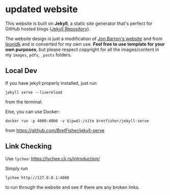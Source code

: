 # updated website

This website is built on **Jekyll**,  a static site generator that's perfect for GitHub hosted blogs ([Jekyll Repository](https://github.com/jekyll/jekyll)).

The website design is just a modification of [Jon Barron's website](https://jonbarron.info/) and from [leonidk](https://github.com/leonidk/leonidk.github.io) and is converted for my own use. **Feel free to use template for your own purposes**, but please respect copyright for all the images/content in my `images`, `pdfs`, `_posts` folders.


## Local Dev

If you have jekyll properly installed, just run
```
jekyll serve --livereload
```
from the terminal.

Else, you can use Docker:
```
docker run -p 4000:4000 -v $(pwd):/site bretfisher/jekyll-serve
```
from https://github.com/BretFisher/jekyll-serve


## Link Checking

Use `lychee`: https://lychee.cli.rs/introduction/

Simply run
```
lychee http://127.0.0.1:4000
```
to run through the website and see if there are any broken links.
